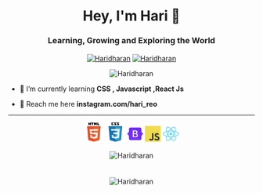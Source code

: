 <h1 align="center">Hey, I'm Hari 👋</h1>
<h3 align="center">Learning, Growing and Exploring the World</h3>
<p align="center">  
<a href="https://instagram.com/hari_reo" target="blank"><img align="center" src="https://cdn.jsdelivr.net/npm/simple-icons@3.0.1/icons/instagram.svg" alt="Haridharan" height="30" width="30" /></a>
<a href="https://twitter.com/am_Hari" target="blank"><img align="center" src="https://cdn.jsdelivr.net/npm/simple-icons@3.0.1/icons/twitter.svg" alt="Haridharan" height="30" width="30" /></a>
</p>
<p align="center">  <img src="https://komarev.com/ghpvc/?username=Haridharan20" alt="Haridharan"/></p>

- 🎯 I’m currently learning **CSS , Javascript ,React Js**

- 💌 Reach me here **instagram.com/hari_reo**

<hr><p align="center">
<img src="https://github.com/devicons/devicon/blob/master/icons/html5/html5-original-wordmark.svg" alt="html5" width="40" height="40"/>
<img src="https://github.com/devicons/devicon/blob/master/icons/css3/css3-original-wordmark.svg" alt="css3" width="40" height="40"/>  
<img src="https://github.com/devicons/devicon/blob/master/icons/bootstrap/bootstrap-plain.svg" alt="bootstrap" width="33" height="33"/>
<img src="https://github.com/devicons/devicon/blob/master/icons/javascript/javascript-original.svg" alt="javascript" width="33" height="33"/>
<img src="https://github.com/devicons/devicon/blob/master/icons/react/react-original.svg" alt="javascript" width="33" height="33"/>
</p>
<p align="center">
<img align="center" src="https://github-readme-stats.vercel.app/api/top-langs/?username=Haridharan20&layout=compact&hide=html&theme=dark" alt="Haridharan" /> <br><br><br>
<img align="center" src="https://github-readme-stats.vercel.app/api?username=Haridharan20&show_icons=true&theme=dark&count_private=true&include_all_commits=true" alt="Haridharan" />
</p>
